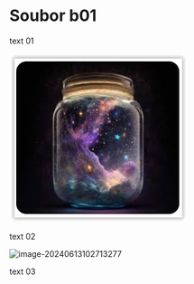 # Soubor b01



text 01



![image-20240613102646009](./assets/image-20240613102646009.png)



text 02

![image-20240613102713277](./assets/image-20240613102713277.png)

text 03